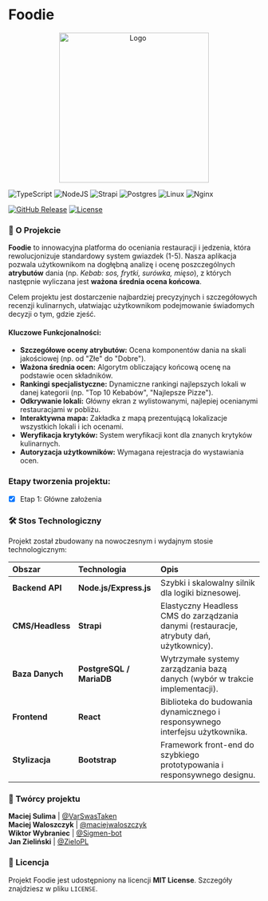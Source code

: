 # Foodie

<p align="center">
  <img src="https://waloszczyk.eu/public/foodie/image.png" width="300" alt="Logo">
</p>

![TypeScript](https://img.shields.io/badge/typescript-%23007ACC.svg?style=for-the-badge&logo=typescript&logoColor=white)
![NodeJS](https://img.shields.io/badge/node.js-6DA55F?style=for-the-badge&logo=node.js&logoColor=white)
![Strapi](https://img.shields.io/badge/strapi-%232E7EEA.svg?style=for-the-badge&logo=strapi&logoColor=white)
![Postgres](https://img.shields.io/badge/postgres-%23316192.svg?style=for-the-badge&logo=postgresql&logoColor=white)
![Linux](https://img.shields.io/badge/Linux-FCC624?style=for-the-badge&logo=linux&logoColor=black)
![Nginx](https://img.shields.io/badge/nginx-%23009639.svg?style=for-the-badge&logo=nginx&logoColor=white)

[![GitHub Release][releases-shield]][releases]
[![License][license-shield]][license]

### 🌟 O Projekcie

**Foodie** to innowacyjna platforma do oceniania restauracji i jedzenia, która rewolucjonizuje standardowy system gwiazdek (1-5). Nasza aplikacja pozwala użytkownikom na dogłębną analizę i ocenę poszczególnych **atrybutów** dania (np. *Kebab: sos, frytki, surówka, mięso*), z których następnie wyliczana jest **ważona średnia ocena końcowa**.

Celem projektu jest dostarczenie najbardziej precyzyjnych i szczegółowych recenzji kulinarnych, ułatwiając użytkownikom podejmowanie świadomych decyzji o tym, gdzie zjeść.

#### Kluczowe Funkcjonalności:

* **Szczegółowe oceny atrybutów:** Ocena komponentów dania na skali jakościowej (np. od "Złe" do "Dobre").
* **Ważona średnia ocen:** Algorytm obliczający końcową ocenę na podstawie ocen składników.
* **Rankingi specjalistyczne:** Dynamiczne rankingi najlepszych lokali w danej kategorii (np. "Top 10 Kebabów", "Najlepsze Pizze").
* **Odkrywanie lokali:** Główny ekran z wylistowanymi, najlepiej ocenianymi restauracjami w pobliżu.
* **Interaktywna mapa:** Zakładka z mapą prezentującą lokalizacje wszystkich lokali i ich ocenami.
* **Weryfikacja krytyków:** System weryfikacji kont dla znanych krytyków kulinarnych.
* **Autoryzacja użytkowników:** Wymagana rejestracja do wystawiania ocen.

### Etapy tworzenia projektu:
 - [x] Etap 1: Główne założenia

### 🛠 Stos Technologiczny

Projekt został zbudowany na nowoczesnym i wydajnym stosie technologicznym:

| Obszar | Technologia | Opis |
| :--- | :--- | :--- |
| **Backend API** | **Node.js/Express.js** | Szybki i skalowalny silnik dla logiki biznesowej. |
| **CMS/Headless** | **Strapi** | Elastyczny Headless CMS do zarządzania danymi (restauracje, atrybuty dań, użytkownicy). |
| **Baza Danych** | **PostgreSQL / MariaDB** | Wytrzymałe systemy zarządzania bazą danych (wybór w trakcie implementacji). |
| **Frontend** | **React** | Biblioteka do budowania dynamicznego i responsywnego interfejsu użytkownika. |
| **Stylizacja** | **Bootstrap** | Framework front-end do szybkiego prototypowania i responsywnego designu. |


### 🤝 Twórcy projektu

**Maciej Sulima** | [@VarSwasTaken](https://github.com/VarSwasTaken) <br>
**Maciej Waloszczyk** | [@maciejwaloszczyk](https://github.com/maciejwaloszczyk) <br>
**Wiktor Wybraniec** | [@Sigmen-bot](https://github.com/Sigmen-bot) <br>
**Jan Zieliński** | [@ZieloPL](https://github.com/ZieloPL) <br>

### 📝 Licencja

Projekt Foodie jest udostępniony na licencji **MIT License**. Szczegóły znajdziesz w pliku `LICENSE`.


[releases-shield]: https://img.shields.io/github/release/maciejwaloszczyk/foodie.svg?style=for-the-badge
[releases]: https://github.com/maciejwaloszczyk/foodie/releases
[license-shield]: https://img.shields.io/github/license/maciejwaloszczyk/foodie.svg?style=for-the-badge
[license]: https://github.com/maciejwaloszczyk/foodie/blob/master/LICENSE
